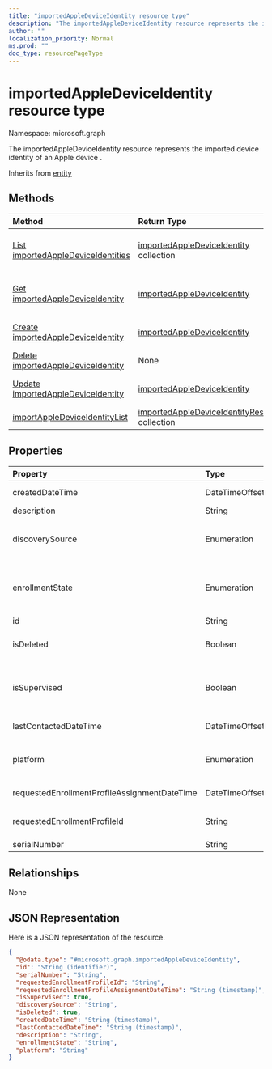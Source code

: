 ```yaml
---
title: "importedAppleDeviceIdentity resource type"
description: "The importedAppleDeviceIdentity resource represents the imported device identity of an Apple device ."
author: ""
localization_priority: Normal
ms.prod: ""
doc_type: resourcePageType
---
```


# importedAppleDeviceIdentity resource type


Namespace: microsoft.graph

The importedAppleDeviceIdentity resource represents the imported device identity of an Apple device .


Inherits from [entity](../resources/entity.md)

## Methods
|Method|Return Type|Description|
|:---|:---|:---|
|[List importedAppleDeviceIdentities](../api/importedappledeviceidentity-list.md)|[importedAppleDeviceIdentity](../resources/importedappledeviceidentity.md) collection|List properties and relationships of the [importedAppleDeviceIdentity](../resources/importedappledeviceidentity.md) objects.|
|[Get importedAppleDeviceIdentity](../api/importedappledeviceidentity-get.md)|[importedAppleDeviceIdentity](../resources/importedappledeviceidentity.md)|Read properties and relationships of the [importedAppleDeviceIdentity](../resources/importedappledeviceidentity.md) object.|
|[Create importedAppleDeviceIdentity](../api/importedappledeviceidentity-create.md)|[importedAppleDeviceIdentity](../resources/importedappledeviceidentity.md)|Create a new [importedAppleDeviceIdentity](../resources/importedappledeviceidentity.md) object.|
|[Delete importedAppleDeviceIdentity](../api/importedappledeviceidentity-delete.md)|None|Deletes a [importedAppleDeviceIdentity](../resources/importedappledeviceidentity.md).|
|[Update importedAppleDeviceIdentity](../api/importedappledeviceidentity-update.md)|[importedAppleDeviceIdentity](../resources/importedappledeviceidentity.md)|Update the properties of a [importedAppleDeviceIdentity](../resources/importedappledeviceidentity.md) object.|
|[importAppleDeviceIdentityList](../api/importedappledeviceidentity-importappledeviceidentitylist.md)|[importedAppleDeviceIdentityResult](../resources/importedappledeviceidentityresult.md) collection||

## Properties
|Property|Type|Description|
|:---|:---|:---|
|createdDateTime|DateTimeOffset|Created Date Time of the device|
|description|String|The description of the device|
|discoverySource|Enumeration|Apple device discovery source. Possible values are: `unknown`, `adminImport`, `deviceEnrollmentProgram`.|
|enrollmentState|Enumeration|The state of the device in Intune. Possible values are: `unknown`, `enrolled`, `pendingReset`, `failed`, `notContacted`, `blocked`.|
|id|String| Inherited from [entity](../resources/entity.md)|
|isDeleted|Boolean|Indicates if the device is deleted from Apple Business Manager|
|isSupervised|Boolean|Indicates if the Apple device is supervised. More information is at: https://support.apple.com/en-us/HT202837|
|lastContactedDateTime|DateTimeOffset|Last Contacted Date Time of the device|
|platform|Enumeration|The platform of the Device. Possible values are: `unknown`, `ios`, `android`, `windows`, `windowsMobile`, `macOS`.|
|requestedEnrollmentProfileAssignmentDateTime|DateTimeOffset|The time enrollment profile was assigned to the device|
|requestedEnrollmentProfileId|String|Enrollment profile Id admin intends to apply to the device during next enrollment|
|serialNumber|String|Device serial number|

## Relationships
None

## JSON Representation
Here is a JSON representation of the resource.
<!-- {
  "blockType": "resource",
  "keyProperty": "id",
  "@odata.type": "microsoft.graph.importedAppleDeviceIdentity",
  "baseType": "microsoft.graph.entity",
  "openType": false
}
-->
``` json
{
  "@odata.type": "#microsoft.graph.importedAppleDeviceIdentity",
  "id": "String (identifier)",
  "serialNumber": "String",
  "requestedEnrollmentProfileId": "String",
  "requestedEnrollmentProfileAssignmentDateTime": "String (timestamp)",
  "isSupervised": true,
  "discoverySource": "String",
  "isDeleted": true,
  "createdDateTime": "String (timestamp)",
  "lastContactedDateTime": "String (timestamp)",
  "description": "String",
  "enrollmentState": "String",
  "platform": "String"
}
```

